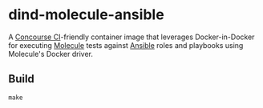 # dind-molecule-ansible

A [Concourse CI](https://concourse-ci.org/)-friendly container image that leverages Docker-in-Docker for executing [Molecule](https://molecule.readthedocs.io/en/latest/) tests against [Ansible](https://www.ansible.com/) roles and playbooks using Molecule's Docker driver.

## Build

```
make
```
